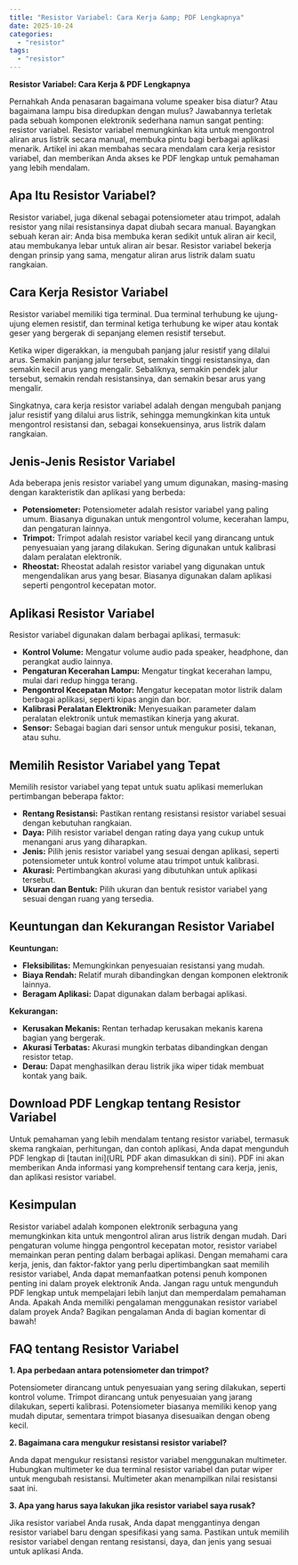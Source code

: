 ```yaml
---
title: "Resistor Variabel: Cara Kerja &amp; PDF Lengkapnya"
date: 2025-10-24
categories: 
  - "resistor"
tags: 
  - "resistor"
---
```


**Resistor Variabel: Cara Kerja & PDF Lengkapnya**

Pernahkah Anda penasaran bagaimana volume speaker bisa diatur? Atau bagaimana lampu bisa diredupkan dengan mulus? Jawabannya terletak pada sebuah komponen elektronik sederhana namun sangat penting: resistor variabel. Resistor variabel memungkinkan kita untuk mengontrol aliran arus listrik secara manual, membuka pintu bagi berbagai aplikasi menarik. Artikel ini akan membahas secara mendalam cara kerja resistor variabel, dan memberikan Anda akses ke PDF lengkap untuk pemahaman yang lebih mendalam.

## Apa Itu Resistor Variabel?

Resistor variabel, juga dikenal sebagai potensiometer atau trimpot, adalah resistor yang nilai resistansinya dapat diubah secara manual. Bayangkan sebuah keran air: Anda bisa membuka keran sedikit untuk aliran air kecil, atau membukanya lebar untuk aliran air besar. Resistor variabel bekerja dengan prinsip yang sama, mengatur aliran arus listrik dalam suatu rangkaian.

## Cara Kerja Resistor Variabel

Resistor variabel memiliki tiga terminal. Dua terminal terhubung ke ujung-ujung elemen resistif, dan terminal ketiga terhubung ke wiper atau kontak geser yang bergerak di sepanjang elemen resistif tersebut.

Ketika wiper digerakkan, ia mengubah panjang jalur resistif yang dilalui arus. Semakin panjang jalur tersebut, semakin tinggi resistansinya, dan semakin kecil arus yang mengalir. Sebaliknya, semakin pendek jalur tersebut, semakin rendah resistansinya, dan semakin besar arus yang mengalir.

Singkatnya, cara kerja resistor variabel adalah dengan mengubah panjang jalur resistif yang dilalui arus listrik, sehingga memungkinkan kita untuk mengontrol resistansi dan, sebagai konsekuensinya, arus listrik dalam rangkaian.

## Jenis-Jenis Resistor Variabel

Ada beberapa jenis resistor variabel yang umum digunakan, masing-masing dengan karakteristik dan aplikasi yang berbeda:

- **Potensiometer:** Potensiometer adalah resistor variabel yang paling umum. Biasanya digunakan untuk mengontrol volume, kecerahan lampu, dan pengaturan lainnya.
- **Trimpot:** Trimpot adalah resistor variabel kecil yang dirancang untuk penyesuaian yang jarang dilakukan. Sering digunakan untuk kalibrasi dalam peralatan elektronik.
- **Rheostat:** Rheostat adalah resistor variabel yang digunakan untuk mengendalikan arus yang besar. Biasanya digunakan dalam aplikasi seperti pengontrol kecepatan motor.

## Aplikasi Resistor Variabel

Resistor variabel digunakan dalam berbagai aplikasi, termasuk:

- **Kontrol Volume:** Mengatur volume audio pada speaker, headphone, dan perangkat audio lainnya.
- **Pengaturan Kecerahan Lampu:** Mengatur tingkat kecerahan lampu, mulai dari redup hingga terang.
- **Pengontrol Kecepatan Motor:** Mengatur kecepatan motor listrik dalam berbagai aplikasi, seperti kipas angin dan bor.
- **Kalibrasi Peralatan Elektronik:** Menyesuaikan parameter dalam peralatan elektronik untuk memastikan kinerja yang akurat.
- **Sensor:** Sebagai bagian dari sensor untuk mengukur posisi, tekanan, atau suhu.

## Memilih Resistor Variabel yang Tepat

Memilih resistor variabel yang tepat untuk suatu aplikasi memerlukan pertimbangan beberapa faktor:

- **Rentang Resistansi:** Pastikan rentang resistansi resistor variabel sesuai dengan kebutuhan rangkaian.
- **Daya:** Pilih resistor variabel dengan rating daya yang cukup untuk menangani arus yang diharapkan.
- **Jenis:** Pilih jenis resistor variabel yang sesuai dengan aplikasi, seperti potensiometer untuk kontrol volume atau trimpot untuk kalibrasi.
- **Akurasi:** Pertimbangkan akurasi yang dibutuhkan untuk aplikasi tersebut.
- **Ukuran dan Bentuk:** Pilih ukuran dan bentuk resistor variabel yang sesuai dengan ruang yang tersedia.

## Keuntungan dan Kekurangan Resistor Variabel

**Keuntungan:**

- **Fleksibilitas:** Memungkinkan penyesuaian resistansi yang mudah.
- **Biaya Rendah:** Relatif murah dibandingkan dengan komponen elektronik lainnya.
- **Beragam Aplikasi:** Dapat digunakan dalam berbagai aplikasi.

**Kekurangan:**

- **Kerusakan Mekanis:** Rentan terhadap kerusakan mekanis karena bagian yang bergerak.
- **Akurasi Terbatas:** Akurasi mungkin terbatas dibandingkan dengan resistor tetap.
- **Derau:** Dapat menghasilkan derau listrik jika wiper tidak membuat kontak yang baik.

## Download PDF Lengkap tentang Resistor Variabel

Untuk pemahaman yang lebih mendalam tentang resistor variabel, termasuk skema rangkaian, perhitungan, dan contoh aplikasi, Anda dapat mengunduh PDF lengkap di \[tautan ini\](URL PDF akan dimasukkan di sini). PDF ini akan memberikan Anda informasi yang komprehensif tentang cara kerja, jenis, dan aplikasi resistor variabel.

## Kesimpulan

Resistor variabel adalah komponen elektronik serbaguna yang memungkinkan kita untuk mengontrol aliran arus listrik dengan mudah. Dari pengaturan volume hingga pengontrol kecepatan motor, resistor variabel memainkan peran penting dalam berbagai aplikasi. Dengan memahami cara kerja, jenis, dan faktor-faktor yang perlu dipertimbangkan saat memilih resistor variabel, Anda dapat memanfaatkan potensi penuh komponen penting ini dalam proyek elektronik Anda. Jangan ragu untuk mengunduh PDF lengkap untuk mempelajari lebih lanjut dan memperdalam pemahaman Anda. Apakah Anda memiliki pengalaman menggunakan resistor variabel dalam proyek Anda? Bagikan pengalaman Anda di bagian komentar di bawah!

## FAQ tentang Resistor Variabel

**1\. Apa perbedaan antara potensiometer dan trimpot?**

Potensiometer dirancang untuk penyesuaian yang sering dilakukan, seperti kontrol volume. Trimpot dirancang untuk penyesuaian yang jarang dilakukan, seperti kalibrasi. Potensiometer biasanya memiliki kenop yang mudah diputar, sementara trimpot biasanya disesuaikan dengan obeng kecil.

**2\. Bagaimana cara mengukur resistansi resistor variabel?**

Anda dapat mengukur resistansi resistor variabel menggunakan multimeter. Hubungkan multimeter ke dua terminal resistor variabel dan putar wiper untuk mengubah resistansi. Multimeter akan menampilkan nilai resistansi saat ini.

**3\. Apa yang harus saya lakukan jika resistor variabel saya rusak?**

Jika resistor variabel Anda rusak, Anda dapat menggantinya dengan resistor variabel baru dengan spesifikasi yang sama. Pastikan untuk memilih resistor variabel dengan rentang resistansi, daya, dan jenis yang sesuai untuk aplikasi Anda.
